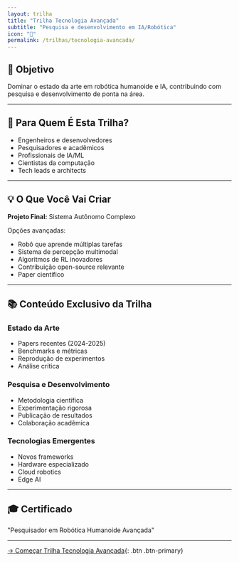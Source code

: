 ```yaml
---
layout: trilha
title: "Trilha Tecnologia Avançada"
subtitle: "Pesquisa e desenvolvimento em IA/Robótica"
icon: "🔬"
permalink: /trilhas/tecnologia-avancada/
---
```


## 🎯 Objetivo

Dominar o estado da arte em robótica humanoide e IA, contribuindo com pesquisa e desenvolvimento de ponta na área.

---

## 👥 Para Quem É Esta Trilha?

- Engenheiros e desenvolvedores
- Pesquisadores e acadêmicos
- Profissionais de IA/ML
- Cientistas da computação
- Tech leads e architects

---

## 💡 O Que Você Vai Criar

**Projeto Final:** Sistema Autônomo Complexo

Opções avançadas:
- Robô que aprende múltiplas tarefas
- Sistema de percepção multimodal
- Algoritmos de RL inovadores
- Contribuição open-source relevante
- Paper científico

---

## 📚 Conteúdo Exclusivo da Trilha

### Estado da Arte
- Papers recentes (2024-2025)
- Benchmarks e métricas
- Reprodução de experimentos
- Análise crítica

### Pesquisa e Desenvolvimento
- Metodologia científica
- Experimentação rigorosa
- Publicação de resultados
- Colaboração acadêmica

### Tecnologias Emergentes
- Novos frameworks
- Hardware especializado
- Cloud robotics
- Edge AI

---

## 🎓 Certificado

"Pesquisador em Robótica Humanoide Avançada"

---

[→ Começar Trilha Tecnologia Avançada](#){: .btn .btn-primary}
